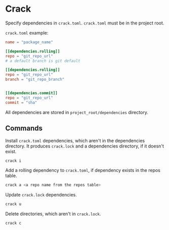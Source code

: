 # Crack

Specify dependencies in ``crack.toml``. ``crack.toml`` must be in the project root.

``crack.toml`` example:

```toml
name = "package_name"

[[dependencies.rolling]]
repo = "git_repo_url"
# a default branch is git default

[[dependencies.rolling]]
repo = "git_repo_url"
branch = "git_repo_branch"


[[dependencies.commit]]
repo = "git_repo_url"
commit = "sha"
```

All dependencies are stored in ``project_root/dependencies`` directory.

## Commands

Install ``crack.toml`` dependencies, which aren't in the dependencies directory.
It produces ``crack.lock`` and a dependencies directory, if it doesn't exist.

```zsh
crack i
```

Add a rolling dependency to ``crack.toml``, if dependency exists in the repos table.

```zsh
crack a <a repo name from the repos table>
```

Update ``crack.lock`` dependencies.

```zsh
crack u
```

Delete directories, which aren't in ``crack.lock``.

```zsh
crack c
```
